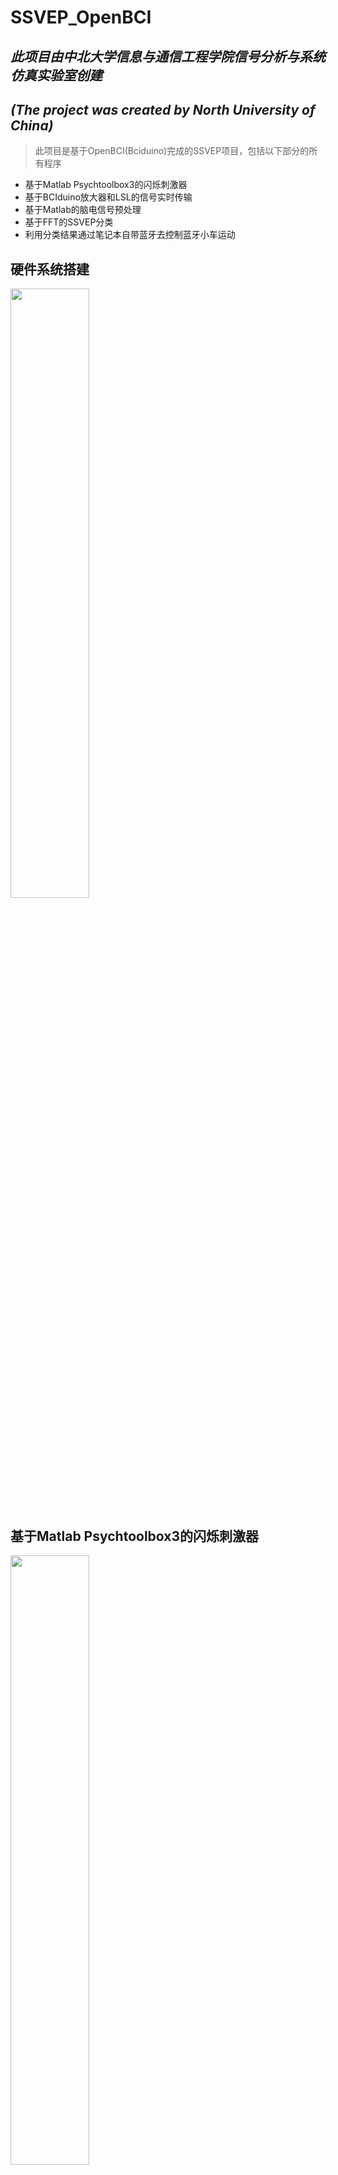 # SSVEP_OpenBCI
## ***此项目由中北大学信息与通信工程学院信号分析与系统仿真实验室创建***  
## ***(The project was created by North University of China)***
>此项目是基于OpenBCI(Bciduino)完成的SSVEP项目，包括以下部分的所有程序
* 基于Matlab Psychtoolbox3的闪烁刺激器
* 基于BCIduino放大器和LSL的信号实时传输 
* 基于Matlab的脑电信号预处理
* 基于FFT的SSVEP分类
* 利用分类结果通过笔记本自带蓝牙去控制蓝牙小车运动
## 硬件系统搭建
<img src="https://user-images.githubusercontent.com/50650583/149366828-08c202de-0f79-499a-be11-0f1ad2f552e0.png" width="50%"/>




## 基于Matlab Psychtoolbox3的闪烁刺激器
<img src="https://user-images.githubusercontent.com/50650583/149364376-731d7e87-713b-4d8a-9279-f1a34d872acf.png" width="50%">

## 基于BCIduino放大器和LSL的信号实时传输
![image](https://user-images.githubusercontent.com/50650583/149366997-4a9ed976-9df0-4e66-967d-bdf5d09014a8.png)

## 基于Matlab的脑电信号预处理
<img src="https://user-images.githubusercontent.com/50650583/149364100-e2c154d3-261b-4513-919e-7d49c6a55947.png" width="100%">




## 基于FFT的SSVEP分类
## 利用分类结果去控制蓝牙小车运动


